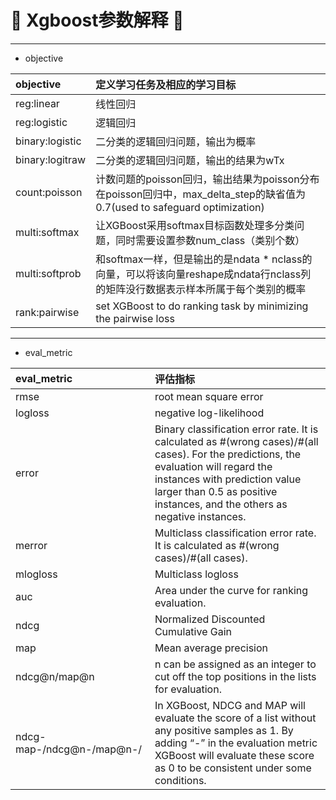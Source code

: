 # :rocket: Xgboost参数解释 :facepunch:
---
- objective

|objective|定义学习任务及相应的学习目标|
|:--|:--|
|reg:linear|线性回归
|reg:logistic|逻辑回归
|binary:logistic|二分类的逻辑回归问题，输出为概率
|binary:logitraw|二分类的逻辑回归问题，输出的结果为wTx
|count:poisson|计数问题的poisson回归，输出结果为poisson分布 在poisson回归中，max_delta_step的缺省值为0.7(used to safeguard optimization)
|multi:softmax|让XGBoost采用softmax目标函数处理多分类问题，同时需要设置参数num_class（类别个数）
|multi:softprob|和softmax一样，但是输出的是ndata * nclass的向量，可以将该向量reshape成ndata行nclass列的矩阵没行数据表示样本所属于每个类别的概率
|rank:pairwise|set XGBoost to do ranking task by minimizing the pairwise loss
---
- eval_metric

|eval_metric|评估指标|
|:--|:--|
|rmse| root mean square error
|logloss| negative log-likelihood
|error| Binary classification error rate. It is calculated as #(wrong cases)/#(all cases). For the predictions, the evaluation will regard the instances with prediction value larger than 0.5 as positive instances, and the others as negative instances.
|merror| Multiclass classification error rate. It is calculated as #(wrong cases)/#(all cases).
|mlogloss| Multiclass logloss
|auc| Area under the curve for ranking evaluation.
|ndcg|Normalized Discounted Cumulative Gain
|map|Mean average precision
|ndcg@n/map@n| n can be assigned as an integer to cut off the top positions in the lists for evaluation.
|ndcg-map-/ndcg@n-/map@n-/|In XGBoost, NDCG and MAP will evaluate the score of a list without any positive samples as 1. By adding “-” in the evaluation metric XGBoost will evaluate these score as 0 to be consistent under some conditions.
